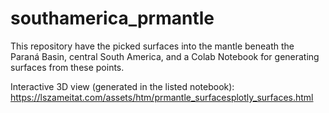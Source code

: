 # southamerica_prmantle
This repository have the picked surfaces into the mantle beneath the Paraná Basin, central South America, and a Colab Notebook for generating surfaces from these points. 

Interactive 3D view (generated in the listed notebook): https://lszameitat.com/assets/htm/prmantle_surfacesplotly_surfaces.html
